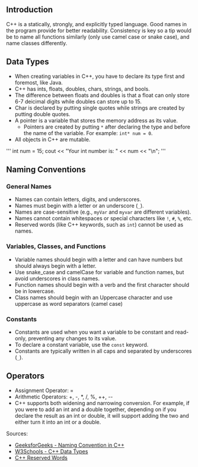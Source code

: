 ## Introduction

C++ is a statically, strongly, and explicitly typed language. Good names in the program provide for better readability. Consistency is key so a tip would be to
name all functions similarly (only use camel case or snake case), and name classes differently.

## Data Types

- When creating variables in C++, you have to declare its type first and foremost, like Java.
- C++ has ints, floats, doubles, chars, strings, and bools.
- The difference between floats and doubles is that a float can only store 6-7 deicimal digits while doubles can store up to 15.
- Char is declared by putting single quotes while strings are created by putting double quotes.
- A pointer is a variable that stores the memory address as its value.
  - Pointers are created by putting `*` after declaring the type and before the name of the variable. For example: `int* num = 0`.
- All objects in C++ are mutable.

'''
    int num = 15;
    cout << "Your int number is: " << num << "\n";
    '''

## Naming Conventions

### General Names

- Names can contain letters, digits, and underscores.
- Names must begin with a letter or an underscore (`_`).
- Names are case-sensitive (e.g., `myVar` and `myvar` are different variables).
- Names cannot contain whitespaces or special characters like `!`, `#`, `%`, etc.
- Reserved words (like C++ keywords, such as `int`) cannot be used as names.

### Variables, Classes, and Functions

- Variable names should begin with a letter and can have numbers but should always begin with a letter.
- Use snake_case and camelCase for variable and function names, but avoid underscores in class names.
- Function names should begin with a verb and the first character should be in lowercase.
- Class names should begin with an Uppercase character and use uppercase as word separators (camel case)

### Constants

- Constants are used when you want a variable to be constant and read-only, preventing any changes to its value.
- To declare a constant variable, use the `const` keyword.
- Constants are typically written in all caps and separated by underscores (`_`).

## Operators

- Assignment Operator: =
- Arithmetic Operators: +, -, *, /, %, ++, --
- C++ supports both widening and narrowing conversion. For example, if you were to add an int and a double together, depending on if you declare the result as an int or double, it will support adding the two and either turn it into an int or a double.



Sources:
- [GeeksforGeeks - Naming Convention in C++](https://www.geeksforgeeks.org/naming-convention-in-c/)
- [W3Schools - C++ Data Types](https://www.w3schools.com/cpp/cpp_data_types.asp)
- [C++ Reserved Words](https://en.cppreference.com/w/cpp/keyword)
